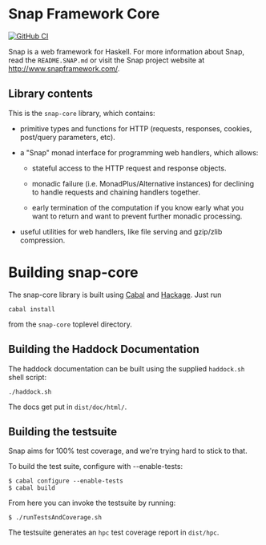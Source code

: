 Snap Framework Core
===================

[![GitHub CI](https://github.com/snapframework/snap-core/workflows/CI/badge.svg)](https://github.com/snapframework/snap-core/actions)

Snap is a web framework for Haskell. For more information about Snap, read the
`README.SNAP.md` or visit the Snap project website at
http://www.snapframework.com/.

## Library contents

This is the `snap-core` library, which contains:

  * primitive types and functions for HTTP (requests, responses, cookies,
    post/query parameters, etc).

  * a "Snap" monad interface for programming web handlers, which allows:

    * stateful access to the HTTP request and response objects.

    * monadic failure (i.e. MonadPlus/Alternative instances) for declining to
      handle requests and chaining handlers together.

    * early termination of the computation if you know early what you want to
      return and want to prevent further monadic processing.

  * useful utilities for web handlers, like file serving and gzip/zlib
    compression.


Building snap-core
===================

The snap-core library is built using [Cabal](http://www.haskell.org/cabal/) and
[Hackage](http://hackage.haskell.org/packages/hackage.html). Just run

    cabal install

from the `snap-core` toplevel directory.


## Building the Haddock Documentation

The haddock documentation can be built using the supplied `haddock.sh` shell
script:

    ./haddock.sh

The docs get put in `dist/doc/html/`.


## Building the testsuite

Snap aims for 100% test coverage, and we're trying hard to stick to that.

To build the test suite, configure with --enable-tests:

    $ cabal configure --enable-tests
    $ cabal build

From here you can invoke the testsuite by running:

    $ ./runTestsAndCoverage.sh


The testsuite generates an `hpc` test coverage report in `dist/hpc`.
